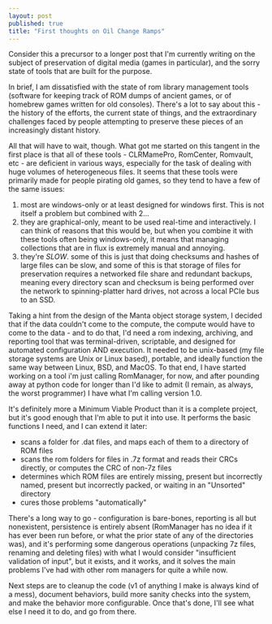 ```yaml
---
layout: post
published: true
title: "First thoughts on Oil Change Ramps"
---
```

Consider this a precursor to a longer post that I'm currently writing on the subject of preservation of digital media (games in particular), and the sorry state of tools that are built for the purpose.

In brief, I am dissatisfied with the state of rom library management tools (software for keeping track of ROM dumps of ancient games, or of homebrew games written for old consoles). There's a lot to say about this - the history of the efforts, the current state of things, and the extraordinary challenges faced by people attempting to preserve these pieces of an increasingly distant history. 

All that will have to wait, though. What got me started on this tangent in the first place is that all of these tools - CLRMamePro, RomCenter, Romvault, etc - are deficient in various ways, especially for the task of dealing with huge volumes of heterogeneous files. It seems that these tools were primarily made for people pirating old games, so they tend to have a few of the same issues:

1) most are windows-only or at least designed for windows first. This is not itself a problem but combined with 2...
2) they are graphical-only, meant to be used real-time and interactively. I can think of reasons that this would be, but when you combine it with these tools often being windows-only, it means that managing collections that are in flux is extremely manual and annoying. 
3) they're *SLOW*. some of this is just that doing checksums and hashes of large files can be slow, and some of this is that storage of files for preservation requires a networked file share and redundant backups, meaning every directory scan and checksum is being performed over the network to spinning-platter hard drives, not across a local PCIe bus to an SSD.

Taking a hint from the design of the Manta object storage system, I decided that if the data couldn't come to the compute, the compute would have to come to the data - and to do that, I'd need a rom indexing, archiving, and reporting tool that was terminal-driven, scriptable, and designed for automated configuration AND execution. It needed to be unix-based (my file storage systems are Unix or Linux based), portable, and ideally function the same way between Linux, BSD, and MacOS. To that end, I have started working on a tool i'm just calling RomManager, for now, and after pounding away at python code for longer than I'd like to admit (I remain, as always, the worst programmer) I have what I'm calling version 1.0.

It's definitely more a Minimum Viable Product than it is a complete project, but it's good enough that I'm able to put it into use. It performs the basic functions I need, and I can extend it later:

- scans a folder for .dat files, and maps each of them to a directory of ROM files
- scans the rom folders for files in .7z format and reads their CRCs directly, or computes the CRC of non-7z files
- determines which ROM files are entirely missing, present but incorrectly named, present but incorrectly packed, or waiting in an "Unsorted" directory
- cures those problems "automatically"

There's a long way to go - configuration is bare-bones, reporting is all but nonexistent, persistence is entirely absent (RomManager has no idea if it has ever been run before, or what the prior state of any of the directories was), and it's performing some dangerous operations (unpacking 7z files, renaming and deleting files) with what I would consider "insufficient validation of input", but it exists, and it works, and it solves the main problems I've had with other rom managers for quite a while now.

Next steps are to cleanup the code (v1 of anything I make is always kind of a mess), document behaviors, build more sanity checks into the system, and make the behavior more configurable. Once that's done, I'll see what else I need it to do, and go from there. 